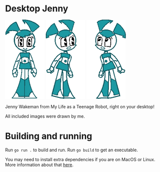 # Desktop Jenny

![](images/idle0.png) ![](images/lookE.png) ![](images/lookNW.png)

Jenny Wakeman from My Life as a Teenage Robot, right on your desktop!

All included images were drawn by me.

# Building and running

Run `go run .` to build and run. Run `go build` to get an executable.

You may need to install extra dependencies if you are on MacOS or Linux. More
information about that [here](https://github.com/faiface/pixel#requirements).
